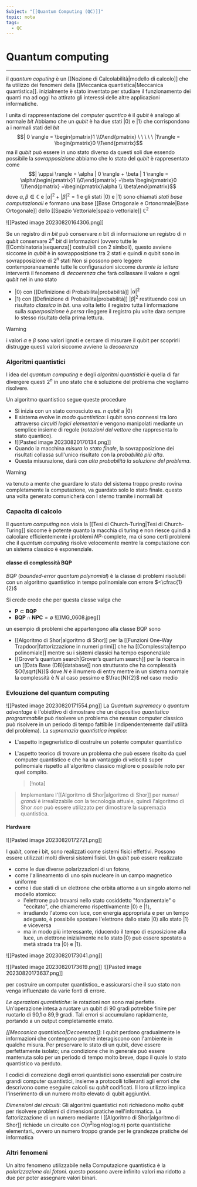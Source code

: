 ```yaml
---
Subject: "[[Quantum Computing (QC)]]"
topic: nota
tags:
  - QC
---
```


# Quantum computing
---
il _quantum coputing_ è un [[Nozione di Calcolabilità|modello di calcolo]] che fa utilizzo dei fenomeni della [[Meccanica quantistica|Meccanica quantistica]]. inizialmente è stato inventato per studiare il funzionamento dei quanti ma ad oggi ha attirato gli interessi delle altre applicazioni informatiche.


l unita di rappresentazione del _computer quantico_ è il _qubit_ è analogo al normale _bit_ 
Abbiamo che un _qubit_ è ha due stati $| 0 \rangle$ e $|1\rangle$ che corrispondono a i normali stati del _bit_
$$| 0 \rangle = \begin{pmatrix}1  \\0\end{pmatrix} \ \ \ \ \ |1\rangle = \begin{pmatrix}0  \\1\end{pmatrix}$$
ma il _qubit_ può essere in uno stato diverso da questi soli due essendo possibile la _sovrapposizione_ abbiamo che lo stato del _qubit_ è rappresentato come
$$| \uppsi \rangle = \alpha | 0 \rangle + \beta | 1 \rangle = \alpha\begin{pmatrix}1  \\0\end{pmatrix} +\beta \begin{pmatrix}0  \\1\end{pmatrix} =\begin{pmatrix}\alpha  \\ \beta\end{pmatrix}$$
dove $\alpha,\beta \in \mathbb{C}$ e $|\alpha|^{2}+|\beta|^{2}=1$ e gli stati $| 0 \rangle$ e $|1\rangle$ sono chiamati _stati base computazionali_ e formano una base [[Base Ortogonale e Ortonormale|Base Ortogonale]] dello [[Spazio Vettoriale|spazio vettoriale]] $\mathbb{C}^{2}$

![[Pasted image 20230820164306.png]]

Se un registro di $n$ _bit_ può conservare $n$ bit di informazione un registro di $n$ _qubit_ conservare $2^{n}$  _bit_ di informazioni (ovvero tutte le [[Combinatoria|sequenza]] costruibili con 2 simboli), questo avviene siccome in _qubit_ è in sovrapposizione tra $2$ stati e quindi $n$ qubit sono in sovrapposizione di $2^{n}$ stati 
Non si possono pero leggere contemporaneamente tutte le configurazioni siccome _durante la lettura_ interverrà il fenomeno di _decoerenza_  che farà collassare il valore e ogni _qubit_ nel  in uno stato 
- $| 0 \rangle$ con [[Definizione di Probabilita|probabilità]] $|\alpha|^{2}$ 
- $| 1 \rangle$ con [[Definizione di Probabilita|probabilità]] $|\beta|^{2}$
restituendo cosi un risultato _classico_ in _bit_. 
una volta letto il registro tutta l informazione sulla _superposizione_ è _persa_ rileggere il registro piu volte dara sempre lo stesso risultato della prima lettura.

>[!warning]
>i valori $\alpha$ e $\beta$ sono valori ignoti e cercare di misurare il qubit per scoprirli distrugge questi valori siccome avviene la _decoerenza_


### Algoritmi quantistici 
l idea del _quantum computing_ e degli _algoritmi quantistici_ è quella di far divergere questi $2^{n}$ in uno stato che è soluzione del problema che vogliamo risolvere.

Un algoritmo quantistico segue queste procedure
- Si inizia con un stato conosciuto es. $n$ _qubit_ a $| 0 \rangle$  
- Il sistema evolve in _modo quantistico_: i qubit sono connessi tra loro attraverso _circuiti logici elementari_ e vengono manipolati mediante un semplice insieme di regole (_rotazioni del vettore_ che rappresenta lo stato quantico).
- ![[Pasted image 20230820170134.png]]
- Quando la macchina _misura lo stato finale_, la sovrapposizione dei risultati collassa sull'unico risultato con la _probabilità più alta_.
- Questa misurazione, darà con _alta probabilità la soluzione del problema_.

> [!warning]
> va tenuto a mente che guardare lo stato del sistema troppo presto rovina completamente la computazione, va guardato solo lo stato finale. questo una volta generato comunicherà con l sterno tramite i normali _bit_



### Capacita di calcolo
Il _quantum computing_ non viola la [[Tesi di Church-Turing|Tesi di Church-Turing]] siccome è potente quanto la macchia di turing e non riesce quindi a calcolare efficientemente i problemi $NP$-complete, ma ci sono certi problemi che il _quantum computing_ risolve velocemente  mentre la computazione con un sistema classico è esponenziale. 

#### classe di complessità BQP
_BQP_  (_bounded-error quantum polynomial_) è la classe di problemi risolubili con un algoritmo quantistico in tempo polinomiale con errore $<\cfrac{1}{2}$

Si crede  crede che per questa classe valga che 
- $\mathbf{P} \subset \mathbf{BQP}$ 
-  $\mathbf{BQP} \cap \mathbf{NPC} = \emptyset$
![[IMG_0608.jpeg]]

un esempio di problemi che appartengono alla classe BQP sono  
- [[Algoritmo di Shor|algoritmo di Shor]] per la [[Funzioni One-Way Trapdoor|fattorizzazione in numeri primi]]  che ha [[Complessita|tempo polinomiale]] mentre su i sistemi classici ha tempo esponenziale
-  [[Grover’s quantum search|Grover’s quantum search]] per la ricerca in un [[Data Base (DB)|database]] non strutturato che ha complessità $O(\sqrt{N})$ dove $N$ è il numero di entry mentre in un sistema normale la complessità è $N$ al caso pessimo e $\frac{N}{2}$ nel caso medio



### Evlouzione del quantum computing 
![[Pasted image 20230820171554.png]]
La _Quantum supremacy_ o _quantum advantage_ è l'obiettivo di dimostrare che un dispositivo _quantistico programmabile_ può risolvere un problema che nessun computer classico può risolvere in un periodo di tempo fattibile (indipendentemente dall'utilità del problema). 
La _supremazia quantistica implica_: 
- L'aspetto ingegneristico di costruire un potente computer quantistico
-  L'aspetto teorico di trovare un problema che può essere risolto da quel computer quantistico e che ha un vantaggio di velocità super polinomiale rispetto all'algoritmo classico migliore o possibile noto per quel compito.
  
   >[!nota] 
>Implementare l'[[Algoritmo di Shor|algoritmo di Shor]] per _numeri grandi_ è irrealizzabile con la tecnologia attuale, quindi l'algoritmo di Shor _non_ può essere utilizzato per dimostrare la supremazia quantistica.


#### Hardware
![[Pasted image 20230820172721.png]]

I _qubit_, come i bit, sono realizzati come sistemi fisici effettivi. Possono essere utilizzati molti diversi sistemi fisici.
Un _qubit_ può essere realizzato
- come le due diverse polarizzazioni di un fotone, 
- come l'allineamento di uno spin nucleare in un campo magnetico uniforme
- come i due stati di un elettrone che orbita attorno a un singolo atomo nel modello atomico: 
	- l'elettrone può trovarsi nello stato cosiddetto "fondamentale" o "eccitato", che chiameremo rispettivamente $|0\rangle$ e $|1\rangle$,
	-  irradiando l'atomo con luce, con energia appropriata e per un tempo adeguato, è possibile spostare l'elettrone dallo stato $|0\rangle$ allo stato $|1\rangle$ e viceversa
	-  ma in modo più interessante, riducendo il tempo di esposizione alla luce, un elettrone inizialmente nello stato |0⟩ può essere spostato a metà strada tra $|0\rangle$ e $|1\rangle$. 


![[Pasted image 20230820173041.png]]

![[Pasted image 20230820173619.png]]
![[Pasted image 20230820173637.png]]

per costruire un computer quantistico_ e assicurarsi che il suo stato non venga influenzato da varie fonti di errore.

_Le operazioni quantistiche_:
	le rotazioni non sono mai perfette. Un'operazione intesa a ruotare un qubit di 90 gradi potrebbe finire per ruotarlo di 90,1 o 89,9 gradi. Tali errori si accumulano rapidamente, portando a un output completamente errato.
    
_[[Meccanica quantistica|Decoerenza]]_: 
	I qubit perdono gradualmente le informazioni che contengono perché interagiscono con l'ambiente in qualche misura. Per preservare lo stato di un qubit, deve essere perfettamente isolato; una condizione che in generale può essere mantenuta solo per un periodo di tempo molto breve, dopo il quale lo stato quantistico va perduto.
	    
I codici di correzione degli errori quantistici sono essenziali per costruire grandi computer quantistici, insieme a protocolli tolleranti agli errori che descrivono come eseguire calcoli su _qubit_ codificati. Il loro utilizzo implica l'inserimento di un numero molto elevato di qubit aggiuntivi.

_Dimensioni dei circuiti_:
	Gli algoritmi quantistici noti richiedono molto _qubit_ per risolvere problemi di dimensioni pratiche nell'informatica. La fattorizzazione di un numero mediante l [[Algoritmo di Shor|algoritmo di Shor]] richiede un circuito con $O(n^{2}\log n \log \log n)$ porte quantistiche elementari., ovvero un numero troppo grande per le grandezze pratiche del informatica

### Altri fenomeni 
Un altro fenomeno utilizzabile nella Computazione quantistica è la _polarizzazione dei fotoni_. questo possono avere infinito valori ma ridotto a due per poter assegnare valori binari.
